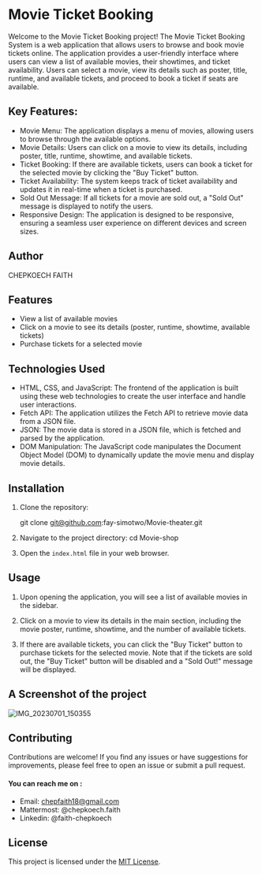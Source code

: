 # Movie Ticket Booking
Welcome to the Movie Ticket Booking project! The Movie Ticket Booking System is a web application that allows users to browse and book movie tickets online. The application provides a user-friendly interface where users can view a list of available movies, their showtimes, and ticket availability. Users can select a movie, view its details such as poster, title, runtime, and available tickets, and proceed to book a ticket if seats are available.

## Key Features:
- Movie Menu: The application displays a menu of movies, allowing users to browse through the available options.
- Movie Details: Users can click on a movie to view its details, including poster, title, runtime, showtime, and available tickets.
- Ticket Booking: If there are available tickets, users can book a ticket for the selected movie by clicking the "Buy Ticket" button.
- Ticket Availability: The system keeps track of ticket availability and updates it in real-time when a ticket is purchased.
- Sold Out Message: If all tickets for a movie are sold out, a "Sold Out" message is displayed to notify the users.
- Responsive Design: The application is designed to be responsive, ensuring a seamless user experience on different devices and screen sizes.

## Author
CHEPKOECH FAITH

## Features

- View a list of available movies
- Click on a movie to see its details (poster, runtime, showtime, available tickets)
- Purchase tickets for a selected movie

## Technologies Used

- HTML, CSS, and JavaScript: The frontend of the application is built using these web technologies to create the user interface and handle user interactions.
- Fetch API: The application utilizes the Fetch API to retrieve movie data from a JSON file.
- JSON: The movie data is stored in a JSON file, which is fetched and parsed by the application.
- DOM Manipulation: The JavaScript code manipulates the Document Object Model (DOM) to dynamically update the movie menu and display movie details.


## Installation

1. Clone the repository:

   git clone git@github.com:fay-simotwo/Movie-theater.git

2. Navigate to the project directory:
cd Movie-shop

3. Open the `index.html` file in your web browser.

## Usage

1. Upon opening the application, you will see a list of available movies in the sidebar.

2. Click on a movie to view its details in the main section, including the movie poster, runtime, showtime, and the number of available tickets.

3. If there are available tickets, you can click the "Buy Ticket" button to purchase tickets for the selected movie. Note that if the tickets are sold out, the "Buy Ticket" button will be disabled and a "Sold Out!" message will be displayed.

## A Screenshot of the project
![IMG_20230701_150355](https://github.com/fay-simotwo/Movie-theater/assets/117070967/7da02e71-1b10-4740-bbac-da76a682d783)

## Contributing

Contributions are welcome! If you find any issues or have suggestions for improvements, please feel free to open an issue or submit a pull request.

#### You can reach me on :
- Email: chepfaith18@gmail.com
- Mattermost: @chepkoech.faith
- Linkedin: @faith-chepkoech

## License

This project is licensed under the [MIT License](LICENSE).

